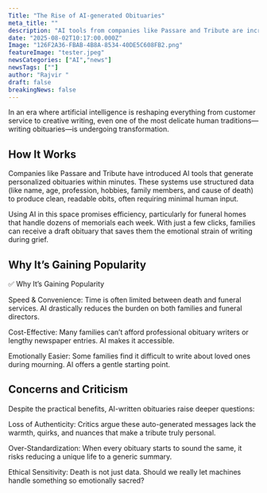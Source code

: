 ```yaml
---
Title: "The Rise of AI‑generated Obituaries"
meta_title: ""
description: "AI tools from companies like Passare and Tribute are increasingly being used by funeral homes to write obituaries within minutes."
date: "2025-08-02T10:17:00.000Z"
Image: "126F2A36-FBAB-4B8A-8534-40DE5C608FB2.png"
featureImage: "tester.jpeg"
newsCategories: ["AI","news"]
newsTags: [""]
author: "Rajvir "
draft: false
breakingNews: false
---
```


In an era where artificial intelligence is reshaping everything from customer service to creative writing, even one of the most delicate human traditions—writing obituaries—is undergoing transformation.

## How It Works

Companies like Passare and Tribute have introduced AI tools that generate personalized obituaries within minutes. These systems use structured data (like name, age, profession, hobbies, family members, and cause of death) to produce clean, readable obits, often requiring minimal human input.

Using AI in this space promises efficiency, particularly for funeral homes that handle dozens of memorials each week. With just a few clicks, families can receive a draft obituary that saves them the emotional strain of writing during grief.

## Why It’s Gaining Popularity

✅ Why It’s Gaining Popularity

Speed & Convenience: Time is often limited between death and funeral services. AI drastically reduces the burden on both families and funeral directors.

Cost-Effective: Many families can’t afford professional obituary writers or lengthy newspaper entries. AI makes it accessible.

Emotionally Easier: Some families find it difficult to write about loved ones during mourning. AI offers a gentle starting point.

## Concerns and Criticism

Despite the practical benefits, AI-written obituaries raise deeper questions:

Loss of Authenticity: Critics argue these auto-generated messages lack the warmth, quirks, and nuances that make a tribute truly personal.

Over-Standardization: When every obituary starts to sound the same, it risks reducing a unique life to a generic summary.

Ethical Sensitivity: Death is not just data. Should we really let machines handle something so emotionally sacred?